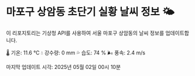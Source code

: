 
# 마포구 상암동 초단기 실황 날씨 정보 🌤️

이 리포지토리는 기상청 API를 사용하여 서울 마포구 상암동의 날씨 정보를 업데이트합니다. 

🌡️ 기온: 11.6 ℃
💧 강수량: 0 mm
💦 습도: 74 %
🌬️ 풍속: 2.4 m/s

마지막 업데이트 시각: 2025년 05월 02일 00시 10분    
